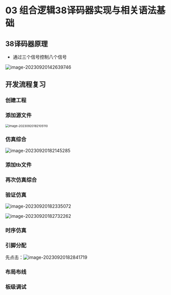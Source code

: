 # 03 组合逻辑38译码器实现与相关语法基础

## 38译码器原理

- 通过三个信号控制八个信号

![image-20230920142639746](https://lgy0404.oss-cn-shanghai.aliyuncs.com/typoraimage-20230920142639746.png)

## 开发流程复习

### 创建工程

### 添加源文件

<img src="https://lgy0404.oss-cn-shanghai.aliyuncs.com/typoraimage-20230920182105110.png" alt="image-20230920182105110" style="zoom:67%;" />

### 仿真综合

![image-20230920182145285](https://lgy0404.oss-cn-shanghai.aliyuncs.com/typoraimage-20230920182145285.png)

### 添加tb文件

### 再次仿真综合

### 验证仿真

![image-20230920182335072](https://lgy0404.oss-cn-shanghai.aliyuncs.com/typoraimage-20230920182335072.png)

![image-20230920182732262](https://lgy0404.oss-cn-shanghai.aliyuncs.com/typoraimage-20230920182732262.png)

### 时序仿真

### 引脚分配

先点击：![image-20230920182841719](https://lgy0404.oss-cn-shanghai.aliyuncs.com/typoraimage-20230920182841719.png)

### 布局布线

### 板级调试
